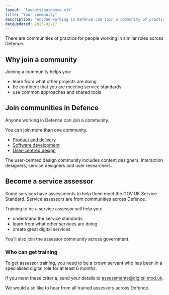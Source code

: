 ```yaml
---
layout: "layouts/guidance.njk"
title: "Your community"
description: "Anyone working in Defence can join a community of practice. Meet people doing your role, use shared tools and learn from other projects."
dateUpdated: 2023-02-17
---
```


There are communities of practice for people working in similar roles across Defence.

## Why join a community

Joining a community helps you:

- learn from what other projects are doing
- be confident that you are meeting service standards
- use common approaches and shared tools

## Join communities in Defence

Anyone working in Defence can join a community. 

You can join more than one community.

- [Product and delivery](/your-community/product-and-delivery/)
- [Software development](/your-community/software-development/)
- [User-centred design](/your-community/user-centred-design/)

The user-centred design community includes content designers, interaction designers, service designers and user researchers.

## Become a service assessor

Some services have assessments to help them meet the GOV.UK Service Standard. Service assessors are from communities across Defence.

Training to be a service assessor will help you: 

- understand the service standards
- learn from what other services are doing
- create great digital services

You’ll also join the assessor community across government. 

### Who can get training

To get assessor training, you need to be a crown servant who has been in a specialised digital role for at least 6 months. 

If you meet these criteria, send your details to [assessments@digital.mod.uk](mailto:assessments@digital.mod.uk?subject=Service%20assessor%20training). 

We would also like to hear from all trained assessors across Defence. 


